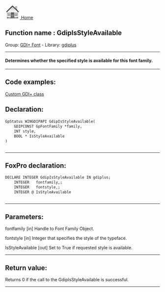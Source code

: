[<img src="../../images/home.png"> Home ](https://github.com/VFPX/Win32API)  

## Function name : GdipIsStyleAvailable
Group: [GDI+ Font](../../functions_group.md#GDIplus_Font)  -  Library: [gdiplus](../../libraries.md#gdiplus)  
***  


#### Determines whether the specified style is available for this font family.
***  


## Code examples:
[Custom GDI+ class](../../samples/sample_450.md)  

## Declaration:
```foxpro  
GpStatus WINGDIPAPI GdipIsStyleAvailable(
	GDIPCONST GpFontFamily *family,
	INT style,
	BOOL * IsStyleAvailable
)
  
```  
***  


## FoxPro declaration:
```foxpro  
DECLARE INTEGER GdipIsStyleAvailable IN gdiplus;
	INTEGER   fontfamily,;
	INTEGER   fontstyle,;
	INTEGER @ IsStyleAvailable
  
```  
***  


## Parameters:
fontfamily
[in] Handle to Font Family Object.

fontstyle
[in] Integer that specifies the style of the typeface.

IsStyleAvailable
[out] Set to True if requested style is available.  
***  


## Return value:
Returns 0 if the call to the GdipIsStyleAvailable is successful.  
***  

